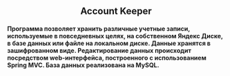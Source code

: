 <h2 align='center'>Account Keeper</h2>
<h4>Программа позволяет хранить различные учетные записи, используемые в повседневных целях, на собственном Яндекс Диске, в базе данных или файле на локальном диске. Данные хранятся в зашифрованном виде. Редактирование данных происходит посредством web-интерфейса, построенного с использованием Spring MVC. База данных реализована на MySQL.</h4>
